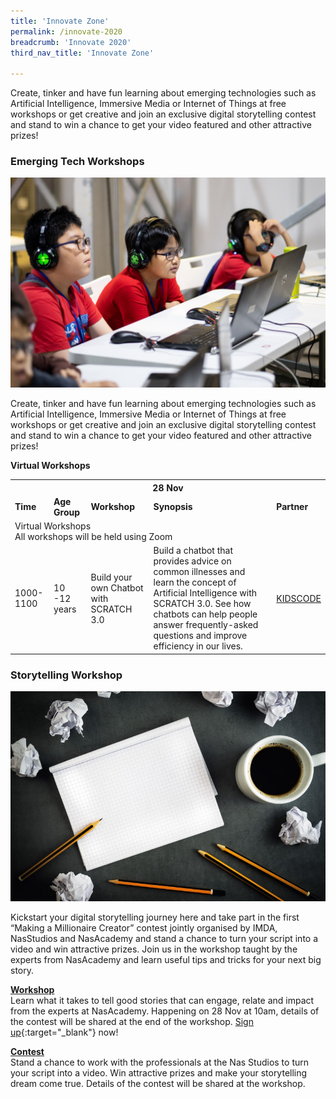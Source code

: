 ```yaml
---
title: 'Innovate Zone'
permalink: /innovate-2020
breadcrumb: 'Innovate 2020'
third_nav_title: 'Innovate Zone'

---
```


Create, tinker and have fun learning about emerging technologies such as Artificial Intelligence, Immersive Media or Internet of Things at free workshops or get creative and join an exclusive digital storytelling contest and stand to win a chance to get your video featured and other attractive prizes! 


### **Emerging Tech Workshops**

![1](/images/innovate/Workshop.jpg)

Create, tinker and have fun learning about emerging technologies such as Artificial Intelligence, Immersive Media or Internet of Things at free workshops or get creative and join an exclusive digital storytelling contest and stand to win a chance to get your video featured and other attractive prizes! 

**Virtual Workshops**

<table>
  <tr>
    <th colspan="5"><b>28 Nov</th>
  </tr>
  <tr>
    <td><b>Time</b></td>
    <td><b>Age Group</b></td>
    <td><b>Workshop</b></td>
    <td><b>Synopsis</b></td>
    <td><b>Partner</b></td>
  </tr>
  <tr>
    <td colspan="5">Virtual Workshops<br>All workshops will be held using Zoom</td>
  <tr>
    <td>1000-1100</td>
    <td>10 -12 years</td>
    <td>Build your own Chatbot with SCRATCH 3.0</td>
  <td>Build a chatbot that provides advice on common illnesses and learn the concept of Artificial Intelligence with SCRATCH 3.0. See how chatbots can help people answer frequently-asked questions and improve efficiency in our lives.</td>
  <td><a href="http://www.kidscode.sg/" target="_blank">KIDSCODE</a></td>
  </tr>
  </table>


### **Storytelling Workshop**

![2](/images/innovate/Storytelling.jpg)

Kickstart your digital storytelling journey here and take part in the first “Making a Millionaire Creator”  contest jointly organised by IMDA, NasStudios and NasAcademy and stand a chance to turn your script into a video and win attractive prizes. Join us in the workshop taught by the experts from NasAcademy and learn useful tips and tricks for your next big story.

<u><b>Workshop</b></u><br>
Learn what it takes to tell good stories that can engage, relate and impact from the experts at NasAcademy. Happening on 28 Nov at 10am, details of the contest will be shared at the end of the workshop. [Sign up](https://www.google.com){:target="_blank"} now!

<u><b>Contest</b></u><br>
Stand a chance to work with the professionals at the Nas Studios to turn your script into a video. Win attractive prizes and make your storytelling dream come true. Details of the contest will be shared at the workshop.

